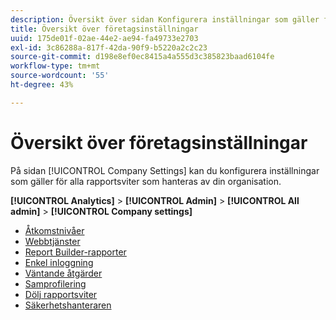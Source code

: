 ```yaml
---
description: Översikt över sidan Konfigurera inställningar som gäller för alla rapportsviter som hanteras av din organisation.
title: Översikt över företagsinställningar
uuid: 175de01f-02ae-44e2-ae94-fa49733e2703
exl-id: 3c86288a-817f-42da-90f9-b5220a2c2c23
source-git-commit: d198e8ef0ec8415a4a555d3c385823baad6104fe
workflow-type: tm+mt
source-wordcount: '55'
ht-degree: 43%

---
```


# Översikt över företagsinställningar

På sidan [!UICONTROL Company Settings] kan du konfigurera inställningar som gäller för alla rapportsviter som hanteras av din organisation.

**[!UICONTROL Analytics]** > **[!UICONTROL Admin]** > **[!UICONTROL All admin]** > **[!UICONTROL Company settings]**

+ [Åtkomstnivåer](feature-access-levels.md)
+ [Webbtjänster](web-services-admin.md)
+ [Report Builder-rapporter](report-builder-reports-admin.md)
+ [Enkel inloggning](single-signon-admin.md)
+ [Väntande åtgärder](pending-actions-admin.md)
+ [Samprofilering](co-branding-admin.md)
+ [Dölj rapportsviter](c-hide-report-suites.md)
+ [Säkerhetshanteraren](security-manager.md)
